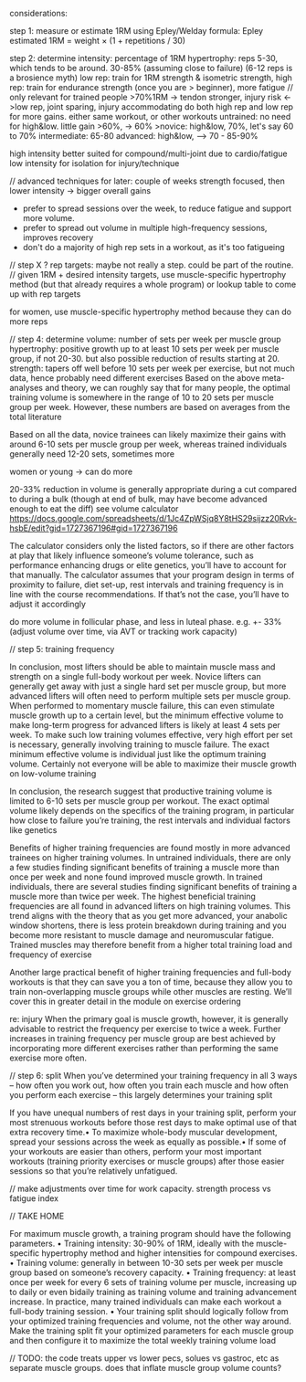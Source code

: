 considerations:

step 1: measure or estimate 1RM using Epley/Welday formula: Epley estimated 1RM = weight × (1 + repetitions / 30)

step 2: determine intensity: percentage of 1RM
    hypertrophy: reps 5-30, which tends to be around. 30-85% (assuming close to failure) (6-12 reps is a brosience myth)
    low rep: train for 1RM strength & isometric strength, high rep: train for endurance strength (once you are > beginner), more fatigue // only relevant for trained people
    >70%1RM -> tendon stronger, injury risk <->low rep, joint sparing, injury accommodating
    do both high rep and low rep for more gains. either same workout, or other workouts
    untrained: no need for high&low. little gain >60%, -> 60%
    >novice: high&low, 70%, let's say 60 to 70%
    intermediate: 65-80
    advanced: high&low, --> 70 - 85-90% 
    
high intensity better suited for compound/multi-joint due to cardio/fatigue
low intensity for isolation for injury/technique

// advanced techniques for later: couple of weeks strength focused, then lower intensity -> bigger overall gains

* prefer to spread sessions over the week, to reduce fatigue and support more volume.
* prefer to spread out volume in multiple high-frequency sessions, improves recovery
* don't do a majority of high rep sets in a workout, as it's too fatigueing

// step X ? rep targets: maybe not really a step. could be part of the routine.
// given 1RM + desired intensity targets, use muscle-specific hypertrophy method (but that already requires a whole program) or lookup table to come up with rep targets

for women, use muscle-specific hypertrophy method because they can do more reps

// step 4: determine volume: number of sets per week per muscle group
hypertrophy: positive growth up to at least 10 sets per week per muscle group, if not 20-30. but also possible reduction of results starting at 20.
strength: tapers off well before 10 sets per week per exercise, but not much data, hence probably need different exercises
Based on the above meta-analyses and theory, we can roughly say that for many people, the optimal training volume is somewhere in the range of 10 to 20 sets per muscle group per week. However, these numbers are based on averages from the total literature

Based on all the data, novice trainees can likely maximize their gains with around 6-10 sets per muscle group per week, whereas trained individuals generally need 12-20 sets, sometimes more

women or young -> can do more

20-33% reduction in volume is generally appropriate during a cut compared to during a bulk (though at end of bulk, may have become advanced enough to eat the diff)
see volume calculator https://docs.google.com/spreadsheets/d/1Jc4ZpWSjq8Y8tHS29sijzz20Rvk-hsbE/edit?gid=1727367196#gid=1727367196

The calculator considers only the listed factors, so if there are other factors at play that likely influence someone’s volume tolerance, such as performance enhancing drugs or elite genetics, you’ll have to account for that manually. The calculator assumes that your program design in terms of proximity to failure, diet set-up, rest intervals and training frequency is in line with the course recommendations. If that’s not the case, you’ll have to adjust it accordingly

do more volume in follicular phase, and less in luteal phase. e.g. +- 33%
(adjust volume over time, via AVT or tracking work capacity)

// step 5: training frequency

In conclusion, most lifters should be able to maintain muscle mass and strength on a single full-body workout per week. Novice lifters can generally get away with just a single hard set per muscle group, but more advanced lifters will often need to perform multiple sets per muscle group. When performed to momentary muscle failure, this can even stimulate muscle growth up to a certain level, but the minimum effective volume to make long-term progress for advanced lifters is likely at least 4 sets per week. To make such low training volumes effective, very high effort per set is necessary, generally involving training to muscle failure. The exact minimum effective volume is individual just like the optimum training volume. Certainly not everyone will be able to maximize their muscle growth on low-volume training

In conclusion, the research suggest that productive training volume is limited to 6-10 sets per muscle group per workout. The exact optimal volume likely depends on the specifics of the training program, in particular how close to failure you’re training, the rest intervals and individual factors like genetics

Benefits of higher training frequencies are found mostly in more advanced trainees on higher training volumes. In untrained individuals, there are only a few studies finding significant benefits of training a muscle more than once per week and none found improved muscle growth. In trained individuals, there are several studies finding significant benefits of training a muscle more than twice per week. The highest beneficial training frequencies are all found in advanced lifters on high training volumes. This trend aligns with the theory that as you get more advanced, your anabolic window shortens, there is less protein breakdown during training and you become more resistant to muscle damage and neuromuscular fatigue. Trained muscles may therefore benefit from a higher total training load and frequency of exercise

Another large practical benefit of higher training frequencies and full-body workouts is that they can save you a ton of time, because they allow you to train non-overlapping muscle groups while other muscles are resting. We’ll cover this in greater detail in the module on exercise ordering

re: injury
When the primary goal is muscle growth, however, it is generally advisable to restrict the frequency per exercise to twice a week. Further increases in training frequency per muscle group are best achieved by incorporating more different exercises rather than performing the same exercise more often.

// step 6: split
When you’ve determined your training frequency in all 3 ways – how often you work out,
how often you train each muscle and how often you perform each exercise – this largely
determines your training split

If you have unequal numbers of rest days in your training split, perform your most strenuous workouts before those rest days to make optimal use of that extra recovery time.• To maximize whole-body muscular development, spread your sessions across the week as equally as possible.• If some of your workouts are easier than others, perform your most important workouts (training priority exercises or muscle groups) after those easier sessions so that you’re relatively unfatigued.

// make adjustments over time for work capacity. strength process vs fatigue index

// TAKE HOME

For maximum muscle growth, a training program should have the following parameters.
• Training intensity: 30-90% of 1RM, ideally with the muscle-specific hypertrophy method and higher intensities for compound exercises.
• Training volume: generally in between 10-30 sets per week per muscle group based on someone’s recovery capacity.
• Training frequency: at least once per week for every 6 sets of training volume per muscle, increasing up to daily or even bidaily training as training volume and training advancement increase. In practice, many trained individuals can make each workout a full-body training session.
• Your training split should logically follow from your optimized training frequencies and volume, not the other way around. Make the training split fit your optimized parameters for each muscle group and then configure it to maximize the total weekly training volume load


// TODO: the code treats upper vs lower pecs, solues vs gastroc, etc as separate muscle groups. does that inflate muscle group volume counts?